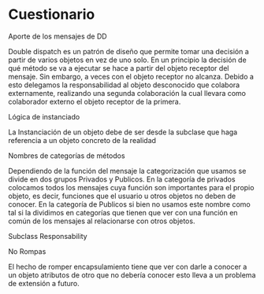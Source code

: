 ﻿# Cuestionario

Aporte de los mensajes de DD

Double dispatch es un patrón de diseño que permite tomar una decisión a partir de varios objetos en vez de uno solo. En un principio la decisión de qué método se va a ejecutar se hace a partir del objeto receptor del mensaje. Sin embargo, a veces con el objeto receptor no alcanza.
Debido a esto delegamos la responsabilidad al objeto desconocido que colabora externamente, realizando una segunda colaboración la cual llevara como colaborador externo el objeto receptor de la primera.

Lógica de instanciado

La Instanciación de un objeto debe de ser desde la subclase que haga referencia a un objeto concreto de la realidad 

Nombres de categorías de métodos

Dependiendo de la función del mensaje la categorización que usamos se divide en dos grupos Privados y Publicos. En la categoría de privados colocamos todos los mensajes cuya función son importantes para el propio objeto, es decir, funciones que el usuario u otros objetos no deben de conocer. En la categoría de Publicos si bien no usamos este nombre como tal si la dividimos en categorías que tienen que ver con una función en común de los mensajes al relacionarse con otros objetos.

Subclass Responsability



No Rompas

El hecho de romper encapsulamiento tiene que ver con darle a conocer a un objeto atributos de otro que no debería conocer esto lleva a un problema de extensión a futuro.
